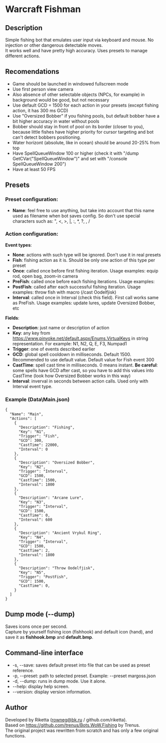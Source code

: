 # Warcraft Fishman
## Description
Simple fishing bot that emulates user input via keyboard and mouse. No injection or other dangerous detectable moves.  
It works well and have pretty high accuracy. Uses presets to manage different actions.

## Recomendations
- Game should be launched in windowed fullscreen mode
- Use first person view camera
- Also absence of other selectable objects (NPCs, for example) in background would be good, but not necessary
- Use default GCD = 1500 for each action in your presets (except fishing action, it has 300 ms GCD)
- Use "Oversized Bobber" if you fishing pools, but default bobber have a bit higher accuracy in water without pools
- Bobber should stay in front of pool on its border (closer to you), because little fishes have higher priority for cursor targeting and bot can't detect bobbers positioning.
- Water horizont (absolute, like in ocean) should be around 20-25% from top
- Have SpellQueueWindow 100 or higher (check it with "/dump GetCVar("SpellQueueWindow")" and set with "/console SpellQueueWindow 200")
- Have at least 50 FPS

## Presets
### Preset configuration:  
- **Name**: feel free to use anything, but take into account that this name used as filename when bot saves config. 
		So don't use special characters such as: ", <, >, |, :, *, ?, \, /

### Action configuration:
**Event types**:
- **None**: actions with such type will be ignored. Don't use it in real presets
- **Fish**: fishing action as it is. Should be only one action of this type per preset
- **Once**: called once before first fishing iteration. Usage examples: equip rod, open bag, zoom-in camera
- **PreFish**: called once before each fishing iterations. Usage examples:
- **PostFish**: called after each successful fishing iteration. Usage examples: throw fish with macro (/cast Oodelfjisk)
- **Interval**: called once in Interval (check this field). First call works same as PreFish. Usage examples: update lures, update Oversized Bobber, etc

**Fields**:
- **Description**: just name or description of action
- **Key**: any key from https://www.pinvoke.net/default.aspx/Enums.VirtualKeys in string representation. For example: N1, N2, Q, E, F3, Numpad1
- **Trigger**: one of events described earlier
- **GCD**: global spell cooldown in milliseconds. Default 1500. Recommended to use default value. Default value for Fish event 300
- **CastTime**: spell cast time in milliseconds. 0 means instant. **Be careful**: some spells have GCD after cast, so you have to add this values into CastTime (look how Oversized Bobber works in this way)
- **Interval**: inverval in seconds between action calls. Used only with Interval event type.

### Example (Data\Main.json)
~~~~
{
  "Name": "Main",
  "Actions": [
    {
      "Description": "Fishing",
      "Key": "N1",
      "Trigger": "Fish",
      "GCD": 300,
      "CastTime": 22000,
      "Interval": 0
    },
    {
      "Description": "Oversized Bobber",
      "Key": "N2",
      "Trigger": "Interval",
      "GCD": 1500,
      "CastTime": 1500,
      "Interval": 1800
    },
	{
      "Description": "Arcane Lure",
      "Key": "N3",
      "Trigger": "Interval",
      "GCD": 1500,
      "CastTime": 0,
      "Interval": 600
    },
	{
      "Description": "Ancient Vrykul Ring",
      "Key": "N4",
      "Trigger": "Interval",
      "GCD": 1500,
      "CastTime": 2,
      "Interval": 1800
    },
	{
      "Description": "Throw Oodelfjisk",
      "Key": "N5",
      "Trigger": "PostFish",
      "GCD": 1500,
      "CastTime": 0,
    }
  ]
}
~~~~

## Dump mode (--dump)
Saves icons once per second.  
Capture by yourself fishing icon (fishhook) and default icon (hand), and save it as **fishhook.bmp** and **default.bmp**.  

## Command-line interface
* -s, --save: saves default preset into file that can be used as preset reference.
* -p, --preset: path to selected preset. Example: --preset margoss.json
* -d, --dump: runs in dump mode. Use it alone.
* --help: display help screen.
* --version: display version information.

## Author
Developed by Riketta (rowneg@bk.ru / github.com/riketta).  
Based on https://github.com/trenus/Bots.WoW.Fishing by Trenus.  
The original project was rewritten from scratch and has only a few original functions.